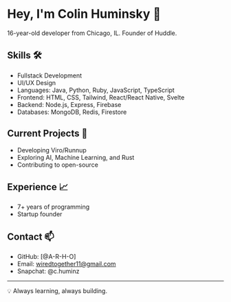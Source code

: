 # Hey, I'm Colin Huminsky 👋

16-year-old developer from Chicago, IL. Founder of Huddle.

## Skills 🛠️
- Fullstack Development
- UI/UX Design
- Languages: Java, Python, Ruby, JavaScript, TypeScript
- Frontend: HTML, CSS, Tailwind, React/React Native, Svelte
- Backend: Node.js, Express, Firebase
- Databases: MongoDB, Redis, Firestore

## Current Projects 🚀
- Developing Viro/Runnup
- Exploring AI, Machine Learning, and Rust
- Contributing to open-source

## Experience 📈
- 7+ years of programming
- Startup founder

## Contact 📫
- GitHub: [@A-R-H-O]
- Email: wiredtogether11@gmail.com
- Snapchat: @c.huminz

---

💡 Always learning, always building.
